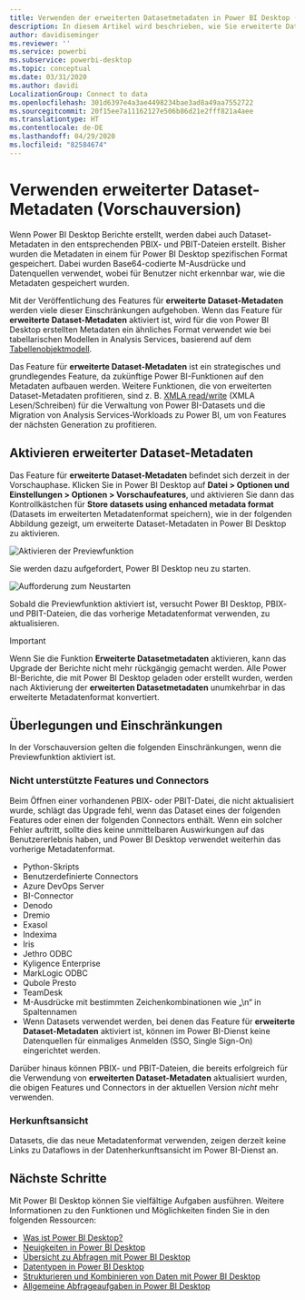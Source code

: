 ```yaml
---
title: Verwenden der erweiterten Datasetmetadaten in Power BI Desktop (Vorschau)
description: In diesem Artikel wird beschrieben, wie Sie erweiterte Dataset-Metadaten in Power BI verwenden.
author: davidiseminger
ms.reviewer: ''
ms.service: powerbi
ms.subservice: powerbi-desktop
ms.topic: conceptual
ms.date: 03/31/2020
ms.author: davidi
LocalizationGroup: Connect to data
ms.openlocfilehash: 301d6397e4a3ae4498234bae3ad8a49aa7552722
ms.sourcegitcommit: 20f15ee7a11162127e506b86d21e2fff821a4aee
ms.translationtype: HT
ms.contentlocale: de-DE
ms.lasthandoff: 04/29/2020
ms.locfileid: "82584674"
---
```

# <a name="using-enhanced-dataset-metadata-preview"></a>Verwenden erweiterter Dataset-Metadaten (Vorschauversion)

Wenn Power BI Desktop Berichte erstellt, werden dabei auch Dataset-Metadaten in den entsprechenden PBIX- und PBIT-Dateien erstellt. Bisher wurden die Metadaten in einem für Power BI Desktop spezifischen Format gespeichert. Dabei wurden Base64-codierte M-Ausdrücke und Datenquellen verwendet, wobei für Benutzer nicht erkennbar war, wie die Metadaten gespeichert wurden.

Mit der Veröffentlichung des Features für **erweiterte Dataset-Metadaten** werden viele dieser Einschränkungen aufgehoben. Wenn das Feature für **erweiterte Dataset-Metadaten** aktiviert ist, wird für die von Power BI Desktop erstellten Metadaten ein ähnliches Format verwendet wie bei tabellarischen Modellen in Analysis Services, basierend auf dem [Tabellenobjektmodell](https://docs.microsoft.com/bi-reference/tom/introduction-to-the-tabular-object-model-tom-in-analysis-services-amo).


Das Feature für **erweiterte Dataset-Metadaten** ist ein strategisches und grundlegendes Feature, da zukünftige Power BI-Funktionen auf den Metadaten aufbauen werden. Weitere Funktionen, die von erweiterten Dataset-Metadaten profitieren, sind z. B. [XMLA read/write](https://docs.microsoft.com/power-platform-release-plan/2019wave2/business-intelligence/xmla-readwrite) (XMLA Lesen/Schreiben) für die Verwaltung von Power BI-Datasets und die Migration von Analysis Services-Workloads zu Power BI, um von Features der nächsten Generation zu profitieren.



## <a name="enable-enhanced-dataset-metadata"></a>Aktivieren erweiterter Dataset-Metadaten

Das Feature für **erweiterte Dataset-Metadaten** befindet sich derzeit in der Vorschauphase. Klicken Sie in Power BI Desktop auf **Datei > Optionen und Einstellungen > Optionen > Vorschaufeatures**, und aktivieren Sie dann das Kontrollkästchen für **Store datasets using enhanced metadata format** (Datasets im erweiterten Metadatenformat speichern), wie in der folgenden Abbildung gezeigt, um erweiterte Dataset-Metadaten in Power BI Desktop zu aktivieren. 

![Aktivieren der Previewfunktion](media/desktop-enhanced-dataset-metadata/enhanced-dataset-metadata-01.png)

Sie werden dazu aufgefordert, Power BI Desktop neu zu starten.

![Aufforderung zum Neustarten](media/desktop-enhanced-dataset-metadata/enhanced-dataset-metadata-02.png)

Sobald die Previewfunktion aktiviert ist, versucht Power BI Desktop, PBIX- und PBIT-Dateien, die das vorherige Metadatenformat verwenden, zu aktualisieren. 

> [!IMPORTANT]
> Wenn Sie die Funktion **Erweiterte Datasetmetadaten** aktivieren, kann das Upgrade der Berichte nicht mehr rückgängig gemacht werden. Alle Power BI-Berichte, die mit Power BI Desktop geladen oder erstellt wurden, werden nach Aktivierung der **erweiterten Datasetmetadaten** unumkehrbar in das erweiterte Metadatenformat konvertiert.

## <a name="considerations-and-limitations"></a>Überlegungen und Einschränkungen

In der Vorschauversion gelten die folgenden Einschränkungen, wenn die Previewfunktion aktiviert ist.

### <a name="unsupported-features-and-connectors"></a>Nicht unterstützte Features und Connectors
Beim Öffnen einer vorhandenen PBIX- oder PBIT-Datei, die nicht aktualisiert wurde, schlägt das Upgrade fehl, wenn das Dataset eines der folgenden Features oder einen der folgenden Connectors enthält. Wenn ein solcher Fehler auftritt, sollte dies keine unmittelbaren Auswirkungen auf das Benutzererlebnis haben, und Power BI Desktop verwendet weiterhin das vorherige Metadatenformat.

* Python-Skripts
* Benutzerdefinierte Connectors
* Azure DevOps Server
* BI-Connector
* Denodo
* Dremio
* Exasol
* Indexima
* Iris
* Jethro ODBC
* Kyligence Enterprise
* MarkLogic ODBC
* Qubole Presto
* TeamDesk
* M-Ausdrücke mit bestimmten Zeichenkombinationen wie „\\n“ in Spaltennamen
* Wenn Datasets verwendet werden, bei denen das Feature für **erweiterte Dataset-Metadaten** aktiviert ist, können im Power BI-Dienst keine Datenquellen für einmaliges Anmelden (SSO, Single Sign-On) eingerichtet werden.

Darüber hinaus können PBIX- und PBIT-Dateien, die bereits erfolgreich für die Verwendung von **erweiterten Dataset-Metadaten** aktualisiert wurden, die obigen Features und Connectors in der aktuellen Version *nicht* mehr verwenden.

### <a name="lineage-view"></a>Herkunftsansicht
Datasets, die das neue Metadatenformat verwenden, zeigen derzeit keine Links zu Dataflows in der Datenherkunftsansicht im Power BI-Dienst an.

## <a name="next-steps"></a>Nächste Schritte

Mit Power BI Desktop können Sie vielfältige Aufgaben ausführen. Weitere Informationen zu den Funktionen und Möglichkeiten finden Sie in den folgenden Ressourcen:

* [Was ist Power BI Desktop?](desktop-what-is-desktop.md)
* [Neuigkeiten in Power BI Desktop](desktop-latest-update.md)
* [Übersicht zu Abfragen mit Power BI Desktop](desktop-query-overview.md)
* [Datentypen in Power BI Desktop](desktop-data-types.md)
* [Strukturieren und Kombinieren von Daten mit Power BI Desktop](desktop-shape-and-combine-data.md)
* [Allgemeine Abfrageaufgaben in Power BI Desktop](desktop-common-query-tasks.md)

